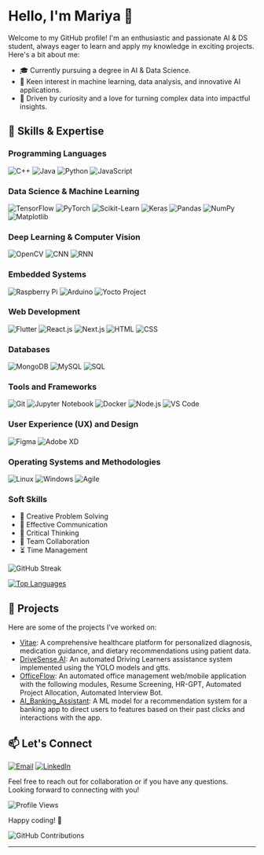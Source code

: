 # Hello, I'm Mariya 👋

Welcome to my GitHub profile! I'm an enthusiastic and passionate AI & DS student, always eager to learn and apply my knowledge in exciting projects. Here's a bit about me:

- 🎓 Currently pursuing a degree in AI & Data Science.
- 🔬 Keen interest in machine learning, data analysis, and innovative AI applications.
- 🚀 Driven by curiosity and a love for turning complex data into impactful insights.

## 🚀 Skills & Expertise

### Programming Languages
![C++](https://img.shields.io/badge/C++-00599C?style=for-the-badge&logo=c%2B%2B&logoColor=white)
![Java](https://img.shields.io/badge/Java-007396?style=for-the-badge&logo=java&logoColor=white)
![Python](https://img.shields.io/badge/Python-3776AB?style=for-the-badge&logo=python&logoColor=white)
![JavaScript](https://img.shields.io/badge/JavaScript-F7DF1E?style=for-the-badge&logo=javascript&logoColor=black)

### Data Science & Machine Learning
![TensorFlow](https://img.shields.io/badge/TensorFlow-FF6F00?style=for-the-badge&logo=tensorflow&logoColor=white)
![PyTorch](https://img.shields.io/badge/PyTorch-EE4C2C?style=for-the-badge&logo=pytorch&logoColor=white)
![Scikit-Learn](https://img.shields.io/badge/Scikit--Learn-F7931E?style=for-the-badge&logo=scikit-learn&logoColor=white)
![Keras](https://img.shields.io/badge/Keras-D00000?style=for-the-badge&logo=keras&logoColor=white)
![Pandas](https://img.shields.io/badge/Pandas-150458?style=for-the-badge&logo=pandas&logoColor=white)
![NumPy](https://img.shields.io/badge/NumPy-013243?style=for-the-badge&logo=numpy&logoColor=white)
![Matplotlib](https://img.shields.io/badge/Matplotlib-00599C?style=for-the-badge&logo=matplotlib&logoColor=white)

### Deep Learning & Computer Vision
![OpenCV](https://img.shields.io/badge/OpenCV-5C3EE8?style=for-the-badge&logo=opencv&logoColor=white)
![CNN](https://img.shields.io/badge/CNN-00FFFF?style=for-the-badge&logo=cnn&logoColor=black)
![RNN](https://img.shields.io/badge/RNN-FF4500?style=for-the-badge&logo=rnn&logoColor=white)

### Embedded Systems
![Raspberry Pi](https://img.shields.io/badge/Raspberry%20Pi-C51A4A?style=for-the-badge&logo=raspberry-pi&logoColor=white)
![Arduino](https://img.shields.io/badge/Arduino-00979D?style=for-the-badge&logo=arduino&logoColor=white)
![Yocto Project](https://img.shields.io/badge/Yocto%20Project-6E9CBE?style=for-the-badge&logo=yocto-project&logoColor=white)

### Web Development
![Flutter](https://img.shields.io/badge/Flutter-02569B?style=for-the-badge&logo=flutter&logoColor=white)
![React.js](https://img.shields.io/badge/React.js-61DAFB?style=for-the-badge&logo=react&logoColor=white)
![Next.js](https://img.shields.io/badge/Next.js-000000?style=for-the-badge&logo=next.js&logoColor=white)
![HTML](https://img.shields.io/badge/HTML-E34F26?style=for-the-badge&logo=html5&logoColor=white)
![CSS](https://img.shields.io/badge/CSS-1572B6?style=for-the-badge&logo=css3&logoColor=white)

### Databases
![MongoDB](https://img.shields.io/badge/MongoDB-47A248?style=for-the-badge&logo=mongodb&logoColor=white)
![MySQL](https://img.shields.io/badge/MySQL-4479A1?style=for-the-badge&logo=mysql&logoColor=white)
![SQL](https://img.shields.io/badge/SQL-4479A1?style=for-the-badge&logo=sql&logoColor=white)

### Tools and Frameworks
![Git](https://img.shields.io/badge/Git-F05032?style=for-the-badge&logo=git&logoColor=white)
![Jupyter Notebook](https://img.shields.io/badge/Jupyter%20Notebook-F37626?style=for-the-badge&logo=jupyter&logoColor=white)
![Docker](https://img.shields.io/badge/Docker-2496ED?style=for-the-badge&logo=docker&logoColor=white)
![Node.js](https://img.shields.io/badge/Node.js-339933?style=for-the-badge&logo=node.js&logoColor=white)
![VS Code](https://img.shields.io/badge/VS%20Code-007ACC?style=for-the-badge&logo=visual-studio-code&logoColor=white)

### User Experience (UX) and Design
![Figma](https://img.shields.io/badge/Figma-FF6B6B?style=for-the-badge&logo=figma&logoColor=white)
![Adobe XD](https://img.shields.io/badge/Adobe%20XD-4A90E2?style=for-the-badge&logo=adobe-xd&logoColor=white)

### Operating Systems and Methodologies
![Linux](https://img.shields.io/badge/Linux-FCC624?style=for-the-badge&logo=linux&logoColor=black)
![Windows](https://img.shields.io/badge/Windows-0078D6?style=for-the-badge&logo=windows&logoColor=white)
![Agile](https://img.shields.io/badge/Agile-009BCC?style=for-the-badge&logo=agile&logoColor=white)

### Soft Skills
- 🎨 Creative Problem Solving
- 💬 Effective Communication
- 🧩 Critical Thinking
- 🤝 Team Collaboration
- ⏳ Time Management

![GitHub Streak](https://github-readme-streak-stats.herokuapp.com/?user=Mariyaben&theme=highcontrast&fire=DD2727&ring=DD2727&border=DD2727)

[![Top Languages](https://github-readme-stats.vercel.app/api/top-langs/?username=Mariyaben&layout=compact&langs_count=12&theme=radical)](https://github.com/Mariyaben)

## 🌱 Projects

Here are some of the projects I've worked on:

- [Vitae](https://github.com/Mariyaben/Hackify): A comprehensive healthcare platform for personalized diagnosis, medication guidance, and dietary recommendations using patient data.
- [DriveSense.AI](https://github.com/Mariyaben/Hackathena_2024-LearnDrive.AI-): An automated Driving Learners assistance system implemented using the YOLO models and gtts.
- [OfficeFlow](https://github.com/Mariyaben/OfficeFlow): An automated office management web/mobile application with the following modules, Resume Screening, HR-GPT, Automated Project Allocation, Automated Interview Bot.
- [AI_Banking_Assistant](https://github.com/Mariyaben/HPAI_Banking_Assist): A ML model for a recommendation system for a banking app to direct users to features based on their past clicks and interactions with the app.
## 📫 Let's Connect

[![Email](https://img.shields.io/badge/Email-mariyaben02@gmail.com-red?style=for-the-badge&logo=gmail&logoColor=white)](mailto:mariyaben02@gmail.com)
[![LinkedIn](https://img.shields.io/badge/LinkedIn-0077B5?style=for-the-badge&logo=linkedin&logoColor=white)](https://www.linkedin.com/in/mariya-benny-7834511a2)


Feel free to reach out for collaboration or if you have any questions. Looking forward to connecting with you!

![Profile Views](https://komarev.com/ghpvc/?username=Mariyaben&color=blueviolet)

Happy coding! 🚀

![GitHub Contributions](https://img.shields.io/github/contributions/Mariyaben?style=for-the-badge)


---
